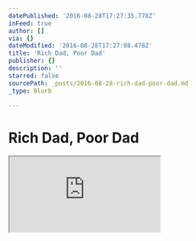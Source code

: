 ```yaml
---
datePublished: '2016-08-28T17:27:35.778Z'
inFeed: true
author: []
via: {}
dateModified: '2016-08-28T17:27:08.478Z'
title: 'Rich Dad, Poor Dad'
publisher: {}
description: ''
starred: false
sourcePath: _posts/2016-08-28-rich-dad-poor-dad.md
_type: Blurb

---
```

# Rich Dad, Poor Dad

<iframe src="https://the-grid.github.io/ed-userhtml/?g=eJxtkMFu2zAMhl9F08G3RLLdJG4WJmg7dAjQFQWytkeDthlbsC15krI0e_qqzobl0Bvx_yDx8VshayztgTfeD24pxPF4nGKPf4yelmZ6aEU9iMGa6lB6Ec_jZJ5JKVPxsYMu71TuXK66jSJ4_nmfRZ3S7Z2pCDqVRh5rGJNtBbjIkut0XhVFschm-yTe09XsSlIq52k2uy4582hr8sDzokPd8vVK9TUrjK3IApecOVsCD4BuQoe_iBOs3Ml56gNrL46qCgec-LXJSZemUro-Q93sto_wHz66N7ZHD_nuIZnJPNp-gxun9LbHmqIfaFvyTx2WBN9vox3Z36qkF7JOGQ2JlAuZJUn0uoN4_I-z9UrgGXYk_CdS2cmh_ZSTQrfxwcwoyUAS4QUdZ-EP3wCPOWtI1Y0fxwsR2IUo-PCnjoCfi6U2mtgX1Q_GetT-K-uDTqWXcni7jDkT63fTXaFh" style=""></iframe>